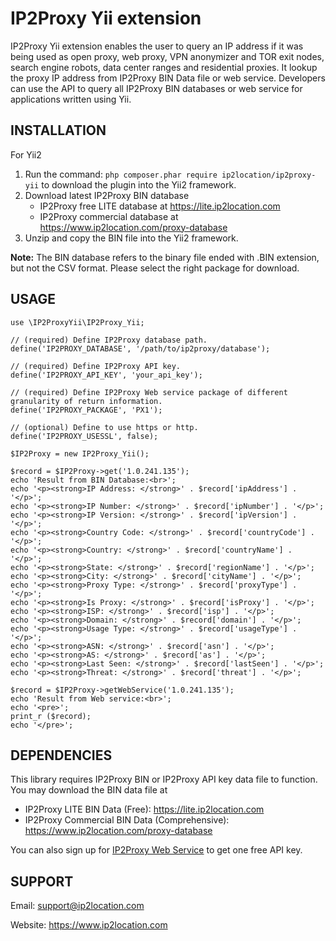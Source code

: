 # IP2Proxy Yii extension
IP2Proxy Yii extension enables the user to query an IP address if it was being used as open proxy, web proxy, VPN anonymizer and TOR exit nodes, search engine robots, data center ranges and residential proxies. It lookup the proxy IP address from IP2Proxy BIN Data file or web service. Developers can use the API to query all IP2Proxy BIN databases or web service for applications written using Yii.


## INSTALLATION
For Yii2

1. Run the command: `php composer.phar require ip2location/ip2proxy-yii` to download the plugin into the Yii2 framework.
2. Download latest IP2Proxy BIN database
    - IP2Proxy free LITE database at https://lite.ip2location.com
    - IP2Proxy commercial database at https://www.ip2location.com/proxy-database
3. Unzip and copy the BIN file into the Yii2 framework.

**Note:** The BIN database refers to the binary file ended with .BIN extension, but not the CSV format.
Please select the right package for download.


## USAGE
```
use \IP2ProxyYii\IP2Proxy_Yii;

// (required) Define IP2Proxy database path.
define('IP2PROXY_DATABASE', '/path/to/ip2proxy/database');

// (required) Define IP2Proxy API key.
define('IP2PROXY_API_KEY', 'your_api_key');

// (required) Define IP2Proxy Web service package of different granularity of return information.
define('IP2PROXY_PACKAGE', 'PX1');

// (optional) Define to use https or http.
define('IP2PROXY_USESSL', false);

$IP2Proxy = new IP2Proxy_Yii();

$record = $IP2Proxy->get('1.0.241.135');
echo 'Result from BIN Database:<br>';
echo '<p><strong>IP Address: </strong>' . $record['ipAddress'] . '</p>';
echo '<p><strong>IP Number: </strong>' . $record['ipNumber'] . '</p>';
echo '<p><strong>IP Version: </strong>' . $record['ipVersion'] . '</p>';
echo '<p><strong>Country Code: </strong>' . $record['countryCode'] . '</p>';
echo '<p><strong>Country: </strong>' . $record['countryName'] . '</p>';
echo '<p><strong>State: </strong>' . $record['regionName'] . '</p>';
echo '<p><strong>City: </strong>' . $record['cityName'] . '</p>';
echo '<p><strong>Proxy Type: </strong>' . $record['proxyType'] . '</p>';
echo '<p><strong>Is Proxy: </strong>' . $record['isProxy'] . '</p>';
echo '<p><strong>ISP: </strong>' . $record['isp'] . '</p>';
echo '<p><strong>Domain: </strong>' . $record['domain'] . '</p>';
echo '<p><strong>Usage Type: </strong>' . $record['usageType'] . '</p>';
echo '<p><strong>ASN: </strong>' . $record['asn'] . '</p>';
echo '<p><strong>AS: </strong>' . $record['as'] . '</p>';
echo '<p><strong>Last Seen: </strong>' . $record['lastSeen'] . '</p>';
echo '<p><strong>Threat: </strong>' . $record['threat'] . '</p>';

$record = $IP2Proxy->getWebService('1.0.241.135');
echo 'Result from Web service:<br>';
echo '<pre>';
print_r ($record);
echo '</pre>';
```


## DEPENDENCIES
This library requires IP2Proxy BIN or IP2Proxy API key data file to function. You may download the BIN data file at
* IP2Proxy LITE BIN Data (Free): https://lite.ip2location.com
* IP2Proxy Commercial BIN Data (Comprehensive): https://www.ip2location.com/proxy-database

You can also sign up for [IP2Proxy Web Service](https://www.ip2location.com/web-service/ip2proxy) to get one free API key.


## SUPPORT
Email: support@ip2location.com

Website: https://www.ip2location.com
